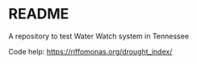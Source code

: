 # README

A repository to test Water Watch system in Tennessee

Code help: https://riffomonas.org/drought_index/
